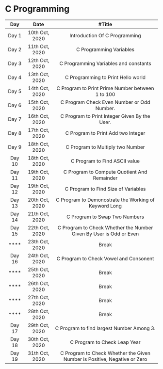 # C Programming

|   Day    |      Date      |                                  #Title                                   |
| :------: | :------------: | :-----------------------------------------------------------------------: |
|  Day 1   | 10th Oct, 2020 |                       Introduction Of C Programming                       |
|  Day 2   | 11th Oct, 2020 |                          C Programming Variables                          |
|  Day 3   | 12th Oct, 2020 |                   C Programming Variables and constants                   |
|  Day 4   | 13th Oct, 2020 |                    C Programming to Print Hello world                     |
|  Day 5   | 14th Oct, 2020 |             C Program to Print Prime Number between 1 to 100              |
|  Day 6   | 15th Oct, 2020 |                C Program Check Even Number or Odd Number.                 |
|  Day 7   | 16th Oct, 2020 |               C Program to Print Integer Given By the User.               |
|  Day 8   | 17th Oct, 2020 |                    C Program to Print Add two Integer                     |
|  Day 9   | 18th Oct, 2020 |                     C Program to Multiply two Number                      |
|  Day 10  | 18th Oct, 2020 |                       C Program to Find ASCII value                       |
|  Day 11  | 19th Oct, 2020 |                C Program to Compute Quotient And Remainder                |
|  Day 12  | 19th Oct, 2020 |                    C Program to Find Size of Variables                    |
|  Day 13  | 20th Oct, 2020 |           C Program to Demonostrate the Working of Keyword Long           |
|  Day 14  | 21th Oct, 2020 |                       C Program to Swap Two Numbers                       |
|  Day 15  | 22th Oct, 2020 |    C Program to Check Whether the Number Given By User is Odd or Even     |
| \*\*\*\* | 23th Oct, 2020 |                                   Break                                   |
|  Day 16  | 24th Oct, 2020 |                  C Program to Check Vowel and Consonent                   |
| \*\*\*\* | 25th Oct, 2020 |                                   Break                                   |
| \*\*\*\* | 26th Oct, 2020 |                                   Break                                   |
| \*\*\*\* | 27th Oct, 2020 |                                   Break                                   |
| \*\*\*\* | 28th Oct, 2020 |                                   Break                                   |
|  Day 17  | 29th Oct, 2020 |                 C Program to find largest Number Among 3.                 |
|  Day 18  | 30th Oct, 2020 |                       C Program to Check Leap Year                        |
|  Day 19  | 31th Oct, 2020 | C Program to Check Whether the Given Number is Positive, Negative or Zero |
